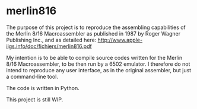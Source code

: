 # merlin816
The purpose of this project is to reproduce the assembling capabilities of the Merlin 8/16 Macroassembler as published in 1987 by Roger Wagner Publishing Inc., and as detailed here: http://www.apple-iigs.info/doc/fichiers/merlin816.pdf

My intention is to be able to compile source codes written for the Merlin 8/16 Macroassembler, to be then run by a 6502 emulator. I therefore do not intend to reproduce any user interface, as in the original assembler, but just a command-line tool.

The code is written in Python. 

This project is still WIP.
